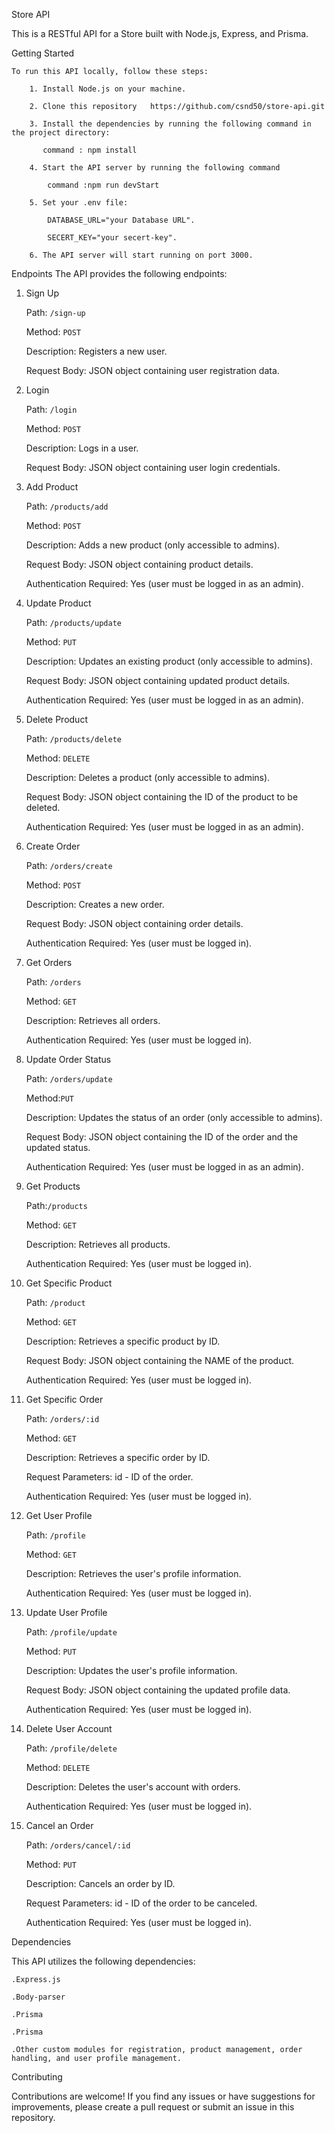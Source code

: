 Store API

This is a RESTful API for a Store built with Node.js, Express, and Prisma.

Getting Started

    To run this API locally, follow these steps:

        1. Install Node.js on your machine.

        2. Clone this repository   https://github.com/csnd50/store-api.git

        3. Install the dependencies by running the following command in the project directory:

           command : npm install

        4. Start the API server by running the following command

            command :npm run devStart

        5. Set your .env file:

            DATABASE_URL="your Database URL".

            SECERT_KEY="your secert-key".

        6. The API server will start running on port 3000.

Endpoints
The API provides the following endpoints:

1. Sign Up

    Path: `/sign-up`

    Method: `POST`

    Description: Registers a new user.

    Request Body: JSON object containing user registration data.


2. Login

    Path: `/login`

    Method: `POST`

    Description: Logs in a user.

    Request Body: JSON object containing user login credentials.

3. Add Product

    Path: `/products/add`

    Method: `POST`

    Description: Adds a new product (only accessible to admins).

    Request Body: JSON object containing product details.

    Authentication Required: Yes (user must be logged in as an admin).

4. Update Product

    Path: `/products/update`

    Method: `PUT`

    Description: Updates an existing product (only accessible to admins).

    Request Body: JSON object containing updated product details.

    Authentication Required: Yes (user must be logged in as an admin).

5. Delete Product

    Path: `/products/delete`

    Method: `DELETE`

    Description: Deletes a product (only accessible to admins).

    Request Body: JSON object containing the ID of the product to be deleted.

    Authentication Required: Yes (user must be logged in as an admin).

6. Create Order

    Path: `/orders/create`

    Method: `POST`

    Description: Creates a new order.

    Request Body: JSON object containing order details.

    Authentication Required: Yes (user must be logged in).

7. Get Orders

    Path: `/orders`

    Method: `GET`

    Description: Retrieves all orders.

    Authentication Required: Yes (user must be logged in).

8. Update Order Status

    Path: `/orders/update`

    Method:`PUT`

    Description: Updates the status of an order (only accessible to admins).

    Request Body: JSON object containing the ID of the order and the updated status.

    Authentication Required: Yes (user must be logged in as an admin).


9. Get Products

    Path:`/products`

    Method: `GET`

    Description: Retrieves all products.

    Authentication Required: Yes (user must be logged in).

10. Get Specific Product

    Path: `/product`

    Method: `GET`

    Description: Retrieves a specific product by ID.

    Request Body: JSON object containing the NAME of the product.

    Authentication Required: Yes (user must be logged in).

11. Get Specific Order

    Path: `/orders/:id`

    Method: `GET`

    Description: Retrieves a specific order by ID.

    Request Parameters: id - ID of the order.

    Authentication Required: Yes (user must be logged in).

12. Get User Profile

    Path: `/profile`

    Method: `GET`

    Description: Retrieves the user's profile information.

    Authentication Required: Yes (user must be logged in).

13. Update User Profile

    Path: `/profile/update`

    Method: `PUT`

    Description: Updates the user's profile information.

    Request Body: JSON object containing the updated profile data.

    Authentication Required: Yes (user must be logged in).

14. Delete User Account

    Path: `/profile/delete`

    Method: `DELETE`

    Description: Deletes the user's account with orders.

    Authentication Required: Yes (user must be logged in).

15. Cancel an Order

    Path: `/orders/cancel/:id`

    Method: `PUT`

    Description: Cancels an order by ID.

    Request Parameters: id - ID of the order to be canceled.

    Authentication Required: Yes (user must be logged in).

Dependencies

This API utilizes the following dependencies:

    .Express.js

    .Body-parser

    .Prisma

    .Prisma

    .Other custom modules for registration, product management, order handling, and user profile management.

Contributing

Contributions are welcome! If you find any issues or have suggestions for improvements, please create a pull request or submit an issue in this repository.
